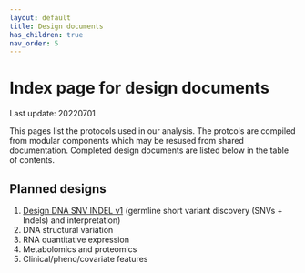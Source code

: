 ```yaml
---
layout: default
title: Design documents
has_children: true
nav_order: 5
---
```


# Index page for design documents

Last update: 20220701

This pages list the protocols used in our analysis. 
The protcols are compiled from modular components which may be resused from shared documentation.
Completed design documents are listed below in the table of contents. 

## Planned designs

1. [Design DNA SNV INDEL v1](design_dna_snvindel_v1.html) (germline short variant discovery (SNVs + Indels) and interpretation)
2. DNA structural variation
3. RNA quantitative expression
4. Metabolomics and proteomics
5. Clinical/pheno/covariate features
